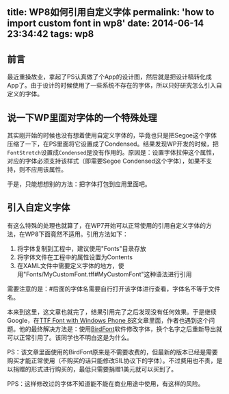 title: WP8如何引用自定义字体
permalink: 'how to import custom font in wp8'
date: 2014-06-14 23:34:42
tags: wp8
---

## 前言

最近重操故业，拿起了PS认真做了个App的设计图，然后就是把设计稿转化成App了。由于设计的时候使用了一些系统不存在的字体，所以只好研究怎么引入自定义的字体。

## 说一下WP里面对字体的一个特殊处理

其实刚开始的时候也没有想着使用自定义字体的，毕竟也只是把Segoe这个字体压缩了一下，在PS里面将它设置成了Condensed。结果发现WP开发的时候，把`FontStretch`设置成`Condensed`是没有作用的。原因是：设置字体拉伸这个属性，对应的字体必须支持该样式（即需要Segoe Condensed这个字体），如果不支持，则不应用该属性。

于是，只能想想别的方法：把字体打包到应用里面吧。

## 引入自定义字体

有这么特殊的处理也就算了，在WP7开始可以正常使用的引用自定义字体的方法，在WP8下面竟然不适用。引用方法如下：

1. 将字体复制到工程中，建议使用"Fonts"目录存放
2. 将字体文件在工程中的属性设置为Contents
3. 在XAML文件中需要定义字体的地方，使用"Fonts/MyCustomFont.tff#MyCustomFont"这种语法进行引用

需要注意的是：#后面的字体名需要自行打开该字体进行查看，字体名不等于文件名。

本来到这里，这文章也就完了，结果引用完了之后发现没有任何效果。于是继续Google，在[TTF Font with Windows Phone 8](http://nicksnettravels.builttoroam.com/post/2013/06/22/TTF-Font-with-Windows-Phone-8.aspx)这文章里面，作者也遇到这个问题。他的最终解决方法是：使用[BirdFont](http://birdfont.org/)软件修改字体，换个名字之后重新导出就可以正常引用了。该同学也不明白这是为什么。

PS：该文章里面使用的BirdFont原来是不需要收费的，但最新的版本已经是需要购买才能正常使用（不购买的话只能修改SIL协议下的字体）。不过费用也不贵，是以捐赠的形式进行购买的，最低只需要捐赠1美元就可以买到了。

PPS：这样修改过的字体不知道能不能在商业用途中使用，有这样的风险。

